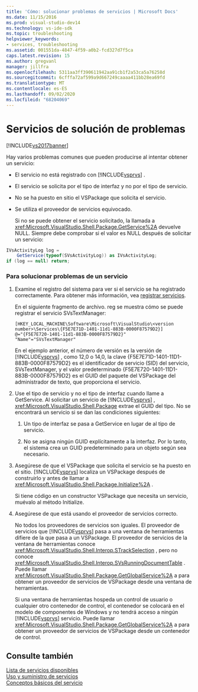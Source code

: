 ```yaml
---
title: 'Cómo: solucionar problemas de servicios | Microsoft Docs'
ms.date: 11/15/2016
ms.prod: visual-studio-dev14
ms.technology: vs-ide-sdk
ms.topic: troubleshooting
helpviewer_keywords:
- services, troubleshooting
ms.assetid: 001551da-4847-4f59-a0b2-fcd327d7f5ca
caps.latest.revision: 15
ms.author: gregvanl
manager: jillfra
ms.openlocfilehash: 5311aa3ff390611942aa91cb1f2a53ca5a76258d
ms.sourcegitcommit: 6cfffa72af599a9d667249caaaa411bb28ea69fd
ms.translationtype: MT
ms.contentlocale: es-ES
ms.lasthandoff: 09/02/2020
ms.locfileid: "68204069"
---
```

# <a name="how-to-troubleshoot-services"></a>Servicios de solución de problemas
[!INCLUDE[vs2017banner](../includes/vs2017banner.md)]

Hay varios problemas comunes que pueden producirse al intentar obtener un servicio:  
  
- El servicio no está registrado con [!INCLUDE[vsprvs](../includes/vsprvs-md.md)] .  
  
- El servicio se solicita por el tipo de interfaz y no por el tipo de servicio.  
  
- No se ha puesto en sitio el VSPackage que solicita el servicio.  
  
- Se utiliza el proveedor de servicios equivocado.  
  
  Si no se puede obtener el servicio solicitado, la llamada a <xref:Microsoft.VisualStudio.Shell.Package.GetService%2A> devuelve NULL. Siempre debe comprobar si el valor es NULL después de solicitar un servicio:  
  
```csharp  
IVsActivityLog log =   
    GetService(typeof(SVsActivityLog)) as IVsActivityLog;  
if (log == null) return;  
```  
  
### <a name="to-troubleshoot-a-service"></a>Para solucionar problemas de un servicio  
  
1. Examine el registro del sistema para ver si el servicio se ha registrado correctamente. Para obtener más información, vea [registrar servicios](../misc/registering-services.md).  
  
     En el siguiente fragmento de archivo. reg se muestra cómo se puede registrar el servicio SVsTextManager:  
  
    ```  
    [HKEY_LOCAL_MACHINE\Software\Microsoft\VisualStudio\<version number>\Services\{F5E7E71D-1401-11d1-883B-0000F87579D2}]  
    @="{F5E7E720-1401-11d1-883B-0000F87579D2}"  
    "Name"="SVsTextManager"  
    ```  
  
     En el ejemplo anterior, el número de versión es la versión de [!INCLUDE[vsprvs](../includes/vsprvs-md.md)] , como 12,0 o 14,0, la clave {F5E7E71D-1401-11D1-883B-0000F87579D2} es el identificador de servicio (SID) del servicio, SVsTextManager, y el valor predeterminado {F5E7E720-1401-11D1-883B-0000F87579D2} es el GUID del paquete del VSPackage del administrador de texto, que proporciona el servicio.  
  
2. Use el tipo de servicio y no el tipo de interfaz cuando llame a GetService. Al solicitar un servicio de [!INCLUDE[vsprvs](../includes/vsprvs-md.md)] , <xref:Microsoft.VisualStudio.Shell.Package> extrae el GUID del tipo. No se encontrará un servicio si se dan las condiciones siguientes:  
  
    1. Un tipo de interfaz se pasa a GetService en lugar de al tipo de servicio.  
  
    2. No se asigna ningún GUID explícitamente a la interfaz. Por lo tanto, el sistema crea un GUID predeterminado para un objeto según sea necesario.  
  
3. Asegúrese de que el VSPackage que solicita el servicio se ha puesto en el sitio. [!INCLUDE[vsprvs](../includes/vsprvs-md.md)] localiza un VSPackage después de construirlo y antes de llamar a <xref:Microsoft.VisualStudio.Shell.Package.Initialize%2A> .  
  
     Si tiene código en un constructor VSPackage que necesita un servicio, muévalo al método Initialize.  
  
4. Asegúrese de que está usando el proveedor de servicios correcto.  
  
     No todos los proveedores de servicios son iguales. El proveedor de servicios que [!INCLUDE[vsprvs](../includes/vsprvs-md.md)] pasa a una ventana de herramientas difiere de la que pasa a un VSPackage. El proveedor de servicios de la ventana de herramientas conoce <xref:Microsoft.VisualStudio.Shell.Interop.STrackSelection> , pero no conoce <xref:Microsoft.VisualStudio.Shell.Interop.SVsRunningDocumentTable> . Puede llamar <xref:Microsoft.VisualStudio.Shell.Package.GetGlobalService%2A> a para obtener un proveedor de servicios de VSPackage desde una ventana de herramientas.  
  
     Si una ventana de herramientas hospeda un control de usuario o cualquier otro contenedor de control, el contenedor se colocará en el modelo de componentes de Windows y no tendrá acceso a ningún [!INCLUDE[vsprvs](../includes/vsprvs-md.md)] servicio. Puede llamar <xref:Microsoft.VisualStudio.Shell.Package.GetGlobalService%2A> a para obtener un proveedor de servicios de VSPackage desde un contenedor de control.  
  
## <a name="see-also"></a>Consulte también  
 [Lista de servicios disponibles](../extensibility/internals/list-of-available-services.md)   
 [Uso y suministro de servicios](../extensibility/using-and-providing-services.md)   
 [Conceptos básicos del servicio](../extensibility/internals/service-essentials.md)
